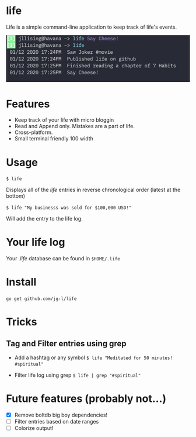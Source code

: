 # life

Life is a simple command-line application to keep track of life's events.

![life in action](screeenshot.png)

# Features
- Keep track of your life with micro bloggin
- Read and Append only. Mistakes are a part of life.
- Cross-platform.
- Small terminal friendly 100 width

# Usage

`$ life`

Displays all of the _life_ entries in reverse chronological order (latest at the bottom)

`$ life "My businesss was sold for $100,000 USD!"`

Will add the entry to the life log.

# Your life log

Your _.life_ database can be found in `$HOME/.life`

# Install

`go get github.com/jg-l/life`

# Tricks

## Tag and Filter entries using grep

- Add a hashtag or any symbol
`$ life "Meditated for 50 minutes! #spiritual"`

- Filter life log using grep
`$ life | grep "#spiritual"`



# Future features (probably not...)
- [x] Remove boltdb big boy dependencies!
- [ ] Filter entries based on date ranges
- [ ] Colorize output! 
